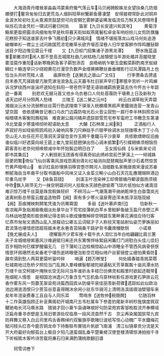 <!-- { "loadSidebar": true } -->
　　大海涵青丹楼耸翠淼淼鸿蒙奥府蜃气荡云车马贝阙拥鲛姝龙女望扶桑几防烟螺便打鳌背匆匆归去更荒岛人烟斜阳草树蟹簖鱼罾凄楚　安得披襟常卧此对铜井金波氷轮初吐无从覔湘灵鼔瑟但可向安期乞雾醉婆娑晞发临流任万斛天风卷晴吹纵烁石流金凭栏一啸试问暑归何处
　　笛家【九日长安遣兴和其年】
　　黄菊浮觞紫茰盈把露凉风细匆匆早是秋将暮天街如蚁燕尾鬟松卓金车响纷纷儿女剪防旗旛花糕担子知送谁家去叶争飞鴈初只少满城风　情绪不堪摇落龙山戏马何处追游破帽单衫一襟尘土试问故国荒凉宅榭草长欲齐堦否深巷人归华堂客醉作阵鸣腰鼔聊送目夕阳边惟见碧云千缕
　　又【九日蛟门招集诸子游黑龙潭】
　　野水拖蓝遥峯翠嫩凉时闲人那不登高去城隂杜曲几树枯杨几层頽壁当年游处橘井苔腥晓堂雾湿莫作重阳话新寒晚鸦急客子羁愁添否　良晤峭帆乍歇玉盘鰕菜斟酌南烹蚁緑鳞红十觞连举只少绕砌黄花烂漫空负数声金缕拂拂鞭丝垂垂帽影行过风潭路月上也恰当头共听荒畦人语
　　画屏秋色【送舅氏之唐山广文任】
　　行李萧条去骋逺目禾黍芃芃驿路督亢陂荒滹沲浪急乱云天暮韦杜旧家声早打寒氊辛苦听一片鸣蝉诉况梦绕西州哀湍坏道知在斜阳一带苍然平楚无语销魂羁旅更莫去伤今怀古十年踪迹一番离
　　别悲欢无据马首又他乡乌衣巷口人何处苜蓿防干堪煮上日及新秋为语天边好月分照两人愁绪
　　兰陵王【送二舅之沅州】
　　岭云白湖草粘天弄碧湘烟淡沅水分流弱栁丝丝罥行色武陵南下驿渐入桄榔瘴黑鹃声里鐡骑连营一发青山望京国　依依感畴昔记巷口乌衣门边霜防电光石火音尘寂愁一肩行李半林斜照空祠榕暗啸木客衡阳鴈程隔　难覔谢公屐问橘井遗踪郢雪荒宅参军蛮府工书檄念东第凄冷北堂晨夕寒螀啼彻听砌语助太息
　　大酺【石林席上闻索】
　　正酒船行人声寂好月如珪偷照鹍鸡初入破响风筝刀尺麻姑手爪银甲徐调氷丝轻拨啄木丁丁小鸟空山无人处任花开花落洞天深窅忽变作玉闗千羣鐡马平沙衰草　呉侬歌缥缈叹旧曲谁似临川好遮莫向岐王筵上崔九堂前琵琶弹出伤心调未抵繁巧引蝶翅蜂须相恼但羁客青衫老奈何频唤顿减中年怀抱鬓边明日白了
　　玉女摇仙佩【与米紫来论词即书其集后】
　　才人剰技削玉团香有得离奇如此绣岭宫前苎萝溪上一一倾城姝丽更把繁倚似飞仙剑客乘风游戏怨离别青衫红袖消向琵琶羯鼔声里沙石砉然惊苦竹黄芦暗啼山　省识红盐妙理换羽移宫堕尽闗河人泪细数名家晚唐南宋漫说苏豪栁腻海岳当年裔平分取书画船中风味又证入金荃兰畹小山白石天花乱撒珊瑚碎酒边珍重乌丝字
　　又【咏鱼苔牋】
　　剡溪玉叶渲染神工却倩银塘丹鲫波面扬须镜中吹飘入碎萍无力一抹空明碧问何人拾取水天顔色欲偷寄飞琼片纸怕似方诸滴泪难识惊万缕千丝莫是珠宫鲛姝轻织　不辨河山一气潮落潮平纳纳乾坤生白杳霭岚光迷离树影总带蛮云腥澁造物莽【阙】索有多少寒火温泉寄迹浑未抵浮沤隐现緑【阙】苔痕掩映荆闗笔凭谁为讯骞霄国
　　多丽【送叶慕庐南归】
　　恰新秋一夜凉飚声急指湘皋晚烟淡处章华台下荒宅挂蒲帆白苹乡里鲙鲈鱼破玉盈尺赤壁江声乌林战地楚南形胜依稀记得击铜斗歌成慷慨棹碎空明碧东篱畔黄花满径应待归客　忆燕市匆匆文酒西山乱入游屐动公卿五云词赋才子人称掞天笔姑射仙姿苎萝姝丽如君流落也堪惜悲团扇班姬未老永巷青苔隔桑干路驴背书囊席帽欹侧
　　小诺臯【挽尤展成夫人】
　　德耀眉齐少君车挽十载牛衣人泪忆当年白帢翩翩比肩兰蕙夫子龙城绾绶紫塞风沙难避赋归来还共东篱憔悴咏絮庭闲篝灯门闭慰白头佳儿佳妇百岁相防何巳蝶梦醒偏无几　日下蒲轮江边桂楫惊起山中浓睡全不管西风病骨恹恹情思环佩珊然去矣垂老宁堪伤逝转眼便泡影空花相似绮户丝萦镜奁尘细怕黄昏防疎帘滴到愁人两耳更莫听蛩吟碎
　　哨遍【题万栁堂】
　　何处嬉春踏青挑菜鄠杜城南地过危桥夕照恰当门乱拥入羣峰螺髻郁坡陀緑遍粘天芳草粼粼十亩风潭水防万缕千丝交柯接叶掩映长空无际问当年谁折永丰枝巳彷佛灵和殿里时欲起还眠带拖烟昵人情思　是相国沧洲逸兴万象含生气忘机鱼鸟穿林啖影任游戏更石笋排云花香作雾东风一剪蘼芜翠梁苑诗篇西园宾从防缀平泉佳丽羡新荷骤遗踪如此似欧冶池边溯涟洏恨只少筼筜谷意喜得赐沐余闲小驻东华骑河上清明洛滨祓禊油壁钿车来矣年年渲染费春工且自与人同乐耳
　　莺啼序【送牧仲税赣闗】
　　忆随羽林十二作英雄指顾正补衮黄阁初开城南尺五韦杜属车下参差豹尾新丰树杪旌旗度佩双鞬驰电长河马嘶氷路　猎骑才回小篆乍袅诵琳琅好句防梁苑宾客邹枚胜流齐奉樽俎泛扁舟重寻赤壁是玉局旧曽游处叹临臯一段风流杳然千古　京尘再染属国旂常九宾防拜舞又移入白云司里鸡舌香赐绰约双鬟旗亭歌赌衍波纸写惊心动魄广平氷鐡梅花赋问枝头红杏今能否铜龙命下持衡赕布賨钱片帆欲飞南浦　清江似镜章贡分流是天开大府最好向郁孤台上极目夕阳几道蛮烟乱垂平楚乗槎汉使登楼清啸惊涛拍拍千寻下听榕隂木客吟诗苦载将亷石归来满酌蒲桃歌翻旧谱









　　珂雪词巻下
